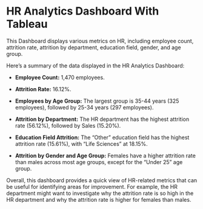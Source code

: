 # HR Analytics Dashboard With Tableau

This Dashboard displays various metrics on HR, including employee count, attrition rate, attrition by department, education field, gender, and age group.

Here’s a summary of the data displayed in the HR Analytics Dashboard:

* **Employee Count:** 1,470 employees.

* **Attrition Rate:** 16.12%.

* **Employees by Age Group:** The largest group is 35-44 years (325 employees), followed by 25-34 years (297 employees).

* **Attrition by Department:** The HR department has the highest attrition rate (56.12%), followed by Sales (15.20%).

* **Education Field Attrition:** The “Other” education field has the highest attrition rate (15.61%), with “Life Sciences” at 18.15%.

* **Attrition by Gender and Age Group:** Females have a higher attrition rate than males across most age groups, except for the “Under 25” age group.

Overall, this dashboard provides a quick view of HR-related metrics that can be useful for identifying areas for improvement. For example, the HR department might want to investigate why the attrition rate is so high in the HR department and why the attrition rate is higher for females than males.

